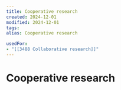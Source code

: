 ```yaml
---
title: Cooperative research
created: 2024-12-01
modified: 2024-12-01
tags: 
alias: Cooperative research

usedFor:
- "[[3488 Collaborative research]]"
---
```

# Cooperative research
